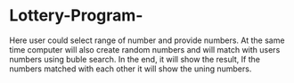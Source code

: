 # Lottery-Program-
Here user could select range of number and provide numbers. At the same time computer will also create random numbers and will match with users numbers using buble search. In the end, it will show the result, If the numbers matched with each other it will show the uning numbers. 
